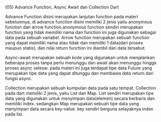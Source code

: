(05) Advance Function, Async Await dan Collection Dart

Advance Function disini merupakan lanjutan function pada materi sebelumnya, di advance function disini memiliki 2 jenis yaitu anonymous function dan arrow function.anonymous function sendiri merupakan function yang tidak memiliki nama dan function ini juga digunakan sebagai data pada sebuah variabel. Arrow function merupakan sebuah function yang dapat memiliki nama atau tidak dan memiliki 1 data(dari proses maupun statis), dan nilai return function ini diambil dari data tersebut.

Async-await merupakan sebuah kode yang digunakan untuk menjalankan beberapa proses tanpa perlu menunggu dan await akan menunggu hingga proses async selesai. pada materi ini juga terdapat tipe data Future yang merupakan tipe data yang dapat ditunggu dan membawa data return dari fungsi async.

Collection merupakan sebuah kumpulan data pada satu tempat. Collection pada dart memiliki 2 jenis, yaitu List dan Map. List sendiri merupakan tipe data yang digunakan untuk menyimpan data(elemen) secara berbaris dan memiliki index. sedangkan Map merupakan sebuah tipe data yang menyimpan data secara key-value. key sendiri berguna selayaknya index pada list.